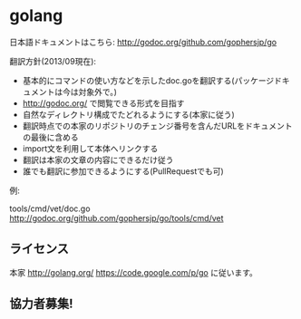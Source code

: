 # golang

日本語ドキュメントはこちら:
http://godoc.org/github.com/gophersjp/go

翻訳方針(2013/09現在):

* 基本的にコマンドの使い方などを示したdoc.goを翻訳する(パッケージドキュメントは今は対象外で。)
* http://godoc.org/ で閲覧できる形式を目指す
* 自然なディレクトリ構成でたどれるようにする(本家に従う)
* 翻訳時点での本家のリポジトリのチェンジ番号を含んだURLをドキュメントの最後に含める 
* import文を利用して本体へリンクする
* 翻訳は本家の文章の内容にできるだけ従う
* 誰でも翻訳に参加できるようにする(PullRequestでも可)

例:

tools/cmd/vet/doc.go
http://godoc.org/github.com/gophersjp/go/tools/cmd/vet

## ライセンス

本家 http://golang.org/ https://code.google.com/p/go に従います。


## 協力者募集!



